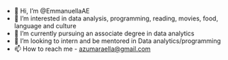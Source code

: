 - 👋 Hi, I’m @EmmanuellaAE
- 👀 I’m interested in data analysis, programming, reading, movies, food, language and culture
- 🌱 I’m currently pursuing an associate degree in data analytics
- 💞️ I’m looking to intern and be mentored in Data analytics/programming
- 📫 How to reach me - azumaraella@gmail.com

<!---
EmmanuellaAE/EmmanuellaAE is a ✨ special ✨ repository because its `README.md` (this file) appears on your GitHub profile.
You can click the Preview link to take a look at your changes.
--->
